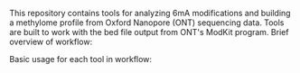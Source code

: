 This repository contains tools for analyzing 6mA modifications and building a methylome profile from Oxford Nanopore (ONT) sequencing data. Tools are built to work with the bed file output from ONT's ModKit program. 
Brief overview of workflow:

Basic usage for each tool in workflow: 
